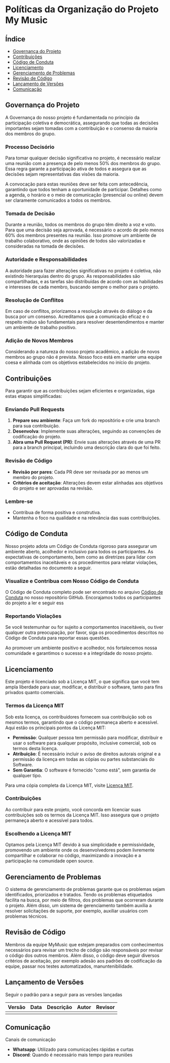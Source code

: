 # Políticas da Organização do Projeto My Music

## Índice

- [Governança do Projeto](#governança-do-projeto)
- [Contribuições](#contribuições)
- [Código de Conduta](#código-de-conduta)
- [Licenciamento](#licenciamento)
- [Gerenciamento de Problemas](#gerenciamento-de-problemas)
- [Revisão de Código](#revisão-de-código)
- [Lançamento de Versões](#lançamento-de-versões)
- [Comunicação](#comunicação)

## Governança do Projeto

A Governança do nosso projeto é fundamentada no princípio da participação coletiva e democrática, assegurando que todas as decisões importantes sejam tomadas com a contribuição e o consenso da maioria dos membros do grupo.

### Processo Decisório

Para tomar qualquer decisão significativa no projeto, é necessário realizar uma reunião com a presença de pelo menos 50% dos membros do grupo. Essa regra garante a participação ativa de todos e assegura que as decisões sejam representativas das visões da maioria.

A convocação para estas reuniões deve ser feita com antecedência, garantindo que todos tenham a oportunidade de participar. Detalhes como a agenda, o horário e o meio de comunicação (presencial ou online) devem ser claramente comunicados a todos os membros.

### Tomada de Decisão

Durante a reunião, todos os membros do grupo têm direito a voz e voto. Para que uma decisão seja aprovada, é necessário o acordo de pelo menos 60% dos membros presentes na reunião. Isso promove um ambiente de trabalho colaborativo, onde as opiniões de todos são valorizadas e consideradas na tomada de decisões.

### Autoridade e Responsabilidades

A autoridade para fazer alterações significativas no projeto é coletiva, não existindo hierarquias dentro do grupo. As responsabilidades são compartilhadas, e as tarefas são distribuídas de acordo com as habilidades e interesses de cada membro, buscando sempre o melhor para o projeto.

### Resolução de Conflitos

Em caso de conflitos, priorizamos a resolução através do diálogo e da busca por um consenso. Acreditamos que a comunicação eficaz e o respeito mútuo são fundamentais para resolver desentendimentos e manter um ambiente de trabalho positivo.

### Adição de Novos Membros

Considerando a natureza do nosso projeto acadêmico, a adição de novos membros ao grupo não é prevista. Nosso foco está em manter uma equipe coesa e alinhada com os objetivos estabelecidos no início do projeto.

## Contribuições

Para garantir que as contribuições sejam eficientes e organizadas, siga estas etapas simplificadas:

### Enviando Pull Requests

1. **Prepare seu ambiente**: Faça um fork do repositório e crie uma branch para sua contribuição.
2. **Desenvolva**: Implemente suas alterações, seguindo as convenções de codificação do projeto.
3. **Abra uma Pull Request (PR)**: Envie suas alterações através de uma PR para a branch principal, incluindo uma descrição clara do que foi feito.

### Revisão de Código

- **Revisão por pares**: Cada PR deve ser revisada por ao menos um membro do projeto.
- **Critérios de aceitação**: Alterações devem estar alinhadas aos objetivos do projeto e ser aprovadas na revisão.

### Lembre-se

- Contribua de forma positiva e construtiva.
- Mantenha o foco na qualidade e na relevância das suas contribuições.


## Código de Conduta

Nosso projeto adota um Código de Conduta rigoroso para assegurar um ambiente aberto, acolhedor e inclusivo para todos os participantes. As expectativas de comportamento, bem como as diretrizes para lidar com comportamentos inaceitáveis e os procedimentos para relatar violações, estão detalhadas no documento a seguir.

### Visualize e Contribua com Nosso Código de Conduta

O Código de Conduta completo pode ser encontrado no arquivo [Código de Conduta](https://github.com/UnBArqDsw2024-1/2024.1_G2_My_Music/blob/gh-pages/CODE_OF_CONDUCT.md) no nosso repositório GitHub. Encorajamos todos os participantes do projeto a ler e seguir ess

### Reportando Violações

Se você testemunhar ou for sujeito a comportamentos inaceitáveis, ou tiver qualquer outra preocupação, por favor, siga os procedimentos descritos no Código de Conduta para reportar essas questões.

Ao promover um ambiente positivo e acolhedor, nós fortalecemos nossa comunidade e garantimos o sucesso e a integridade do nosso projeto.

## Licenciamento

Este projeto é licenciado sob a Licença MIT, o que significa que você tem ampla liberdade para usar, modificar, e distribuir o software, tanto para fins privados quanto comerciais.

### Termos da Licença MIT

Sob esta licença, os contribuidores fornecem sua contribuição sob os mesmos termos, garantindo que o código permaneça aberto e acessível. Aqui estão os principais pontos da Licença MIT:

- **Permissão**: Qualquer pessoa tem permissão para modificar, distribuir e usar o software para qualquer propósito, inclusive comercial, sob os termos desta licença.
- **Atribuição**: É necessário incluir o aviso de direitos autorais original e a permissão da licença em todas as cópias ou partes substanciais do Software.
- **Sem Garantia**: O software é fornecido "como está", sem garantia de qualquer tipo.

Para uma cópia completa da Licença MIT, visite [Licença MIT](https://opensource.org/licenses/MIT).

### Contribuições

Ao contribuir para este projeto, você concorda em licenciar suas contribuições sob os termos da Licença MIT. Isso assegura que o projeto permaneça aberto e acessível para todos.

### Escolhendo a Licença MIT

Optamos pela Licença MIT devido à sua simplicidade e permissividade, promovendo um ambiente onde os desenvolvedores podem livremente compartilhar e colaborar no código, maximizando a inovação e a participação na comunidade open source.


## Gerenciamento de Problemas

O sistema de gerenciamento de problemas garante que os problemas sejam identificados, priorizados e tratados.
Tendo os problemas etiquetados facilita na busca, por meio de filtros, dos problemas que ocorreram durante o projeto.
Além disso, um sistema de gerenciamento também auxilia a resolver solicitações de suporte, por exemplo, auxiliar usuários com problemas técnicos. 


## Revisão de Código

Membros da equipe MyMusic que estejam preparados com conhecimentos necessários para revisar um trecho de código são responsáveis por revisar o código dos outros membros.
Além disso, o código deve seguir diversos critérios de aceitação, por exemplo adesão aos padrões de codificação da equipe, passar nos testes automatizados, manuntenibilidade.

## Lançamento de Versões

Seguir o padrão para a seguir para as versões lançadas

| Versão  | Data       | Descrição                  | Autor                    | Revisor   |
|---------|------------|----------------------------|-------------|-----------|
|         |            |                            |             |           |

## Comunicação

Canais de comunicação

- **Whatsapp**: Utilizado para comunicações rápidas e curtas
- **Discord**:  Quando é necessário mais tempo para reuniões

